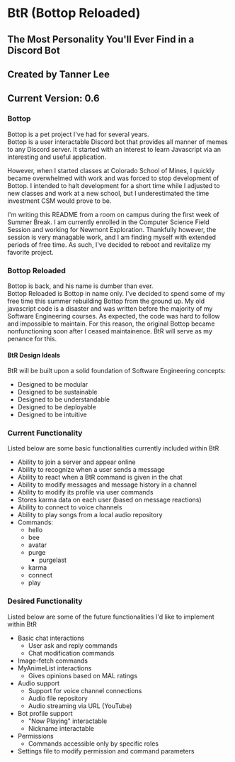 # BtR (Bottop Reloaded)
## The Most Personality You'll Ever Find in a Discord Bot
## Created by Tanner Lee
## Current Version: 0.6

### Bottop
Bottop is a pet project I've had for several years.   
Bottop is a user interactable Discord bot that provides all manner of memes to any Discord server.
It started with an interest to learn Javascript via an interesting and useful application.
  
However, when I started classes at Colorado School of Mines, I quickly became overwhelmed with work and was forced to stop development of Bottop.  I intended to halt development for a short time while I adjusted to new classes and work at a new school, but I underestimated the time investment CSM would prove to be.  
  
I'm writing this README from a room on campus during the first week of Summer Break.  I am currently enrolled in the Computer Science Field Session and working for Newmont Exploration.  Thankfully however, the session is very managable work, and I am finding myself with extended periods of free time.  As such, I've decided to reboot and revitalize my favorite project.  

### Bottop Reloaded
Bottop is back, and his name is dumber than ever.  
Bottop Reloaded is Bottop in name only.  I've decided to spend some of my free time this summer rebuilding Bottop from the ground up.  My old javascript code is a disaster and was written before the majority of my Software Engineering courses.  As expected, the code was hard to follow and impossible to maintain.  For this reason, the original Bottop became nonfunctioning soon after I ceased maintainence.  BtR will serve as my penance for this.  
  
#### BtR Design Ideals
BtR will be built upon a solid foundation of Software Engineering concepts:
  * Designed to be modular
  * Designed to be sustainable
  * Designed to be understandable
  * Designed to be deployable
  * Designed to be intuitive  
    
    
    
    
### Current Functionality
Listed below are some basic functionalities currently included within BtR
* Ability to join a server and appear online
* Ability to recognize when a user sends a message
* Ability to react when a BtR command is given in the chat
* Ability to modify messages and message history in a channel
* Ability to modify its profile via user commands
* Stores karma data on each user (based on message reactions)
* Ability to connect to voice channels
* Ability to play songs from a local audio repository
* Commands: 
  * hello
  * bee  
  * avatar
  * purge
    * purgelast
  * karma
  * connect
  * play
  
### Desired Functionality
Listed below are some of the future functionalities I'd like to implement within BtR
* Basic chat interactions
  * User ask and reply commands
  * Chat modification commands
* Image-fetch commands
* MyAnimeList interactions
  * Gives opinions based on MAL ratings
* Audio support
  * Support for voice channel connections
  * Audio file repository
  * Audio streaming via URL (YouTube)
* Bot profile support
  * "Now Playing" interactable
  * Nickname interactable
* Permissions
  * Commands accessible only by specific roles
* Settings file to modify permission and command parameters
